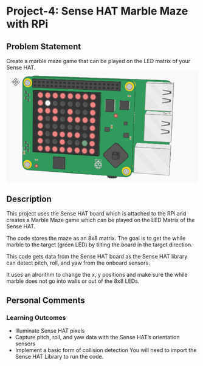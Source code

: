 # Project-4: Sense HAT Marble Maze with RPi
## Problem Statement
Create a marble maze game that can be played on the LED matrix of your Sense HAT.
![](win-the-game.gif)
## Description
This project uses the Sense HAT board which is attached to the RPi and creates a Marble Maze game which can be played on the LED Matrix of the Sense HAT.

The code stores the maze as an 8x8 matrix. The goal is to get the while marble to the target (green LED) by tilting the board in the target direction.

This code gets data from the Sense HAT board as the Sense HAT library can detect pitch, roll, and yaw from the onboard sensors.

It uses an alrorithm to change the x, y positions and make sure the while marble does not go into walls or out of the 8x8 LEDs.
## Personal Comments
### Learning Outcomes
* Illuminate Sense HAT pixels
* Capture pitch, roll, and yaw data with the Sense HAT’s orientation sensors
* Implement a basic form of collision detection
You will need to import the Sense HAT Library to run the code.
